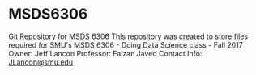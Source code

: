 # MSDS6306
Git Repository for MSDS 6306
This repository was created to store files required for SMU's MSDS 6306 - Doing Data Science class - Fall 2017
Owner: Jeff Lancon
Professor: Faizan Javed
Contact Info: JLancon@smu.edu
